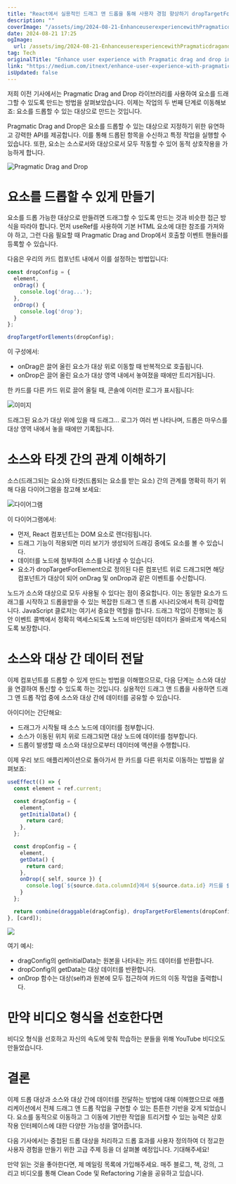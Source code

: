 ```yaml
---
title: "React에서 실용적인 드래그 앤 드롭을 통해 사용자 경험 향상하기 dropTargetForElements API 소개"
description: ""
coverImage: "/assets/img/2024-08-21-EnhanceuserexperiencewithPragmaticdraganddropinReactIntroducedropTargetForElementsAPI_0.png"
date: 2024-08-21 17:25
ogImage: 
  url: /assets/img/2024-08-21-EnhanceuserexperiencewithPragmaticdraganddropinReactIntroducedropTargetForElementsAPI_0.png
tag: Tech
originalTitle: "Enhance user experience with Pragmatic drag and drop in React Introduce dropTargetForElements API"
link: "https://medium.com/itnext/enhance-user-experience-with-pragmatic-drag-and-drop-in-react-introduce-droptargetforelements-api-8316afc397a7"
isUpdated: false
---
```



저희 이전 기사에서는 Pragmatic Drag and Drop 라이브러리를 사용하여 요소를 드래그할 수 있도록 만드는 방법을 살펴보았습니다. 이제는 작업의 두 번째 단계로 이동해보죠: 요소를 드롭할 수 있는 대상으로 만드는 것입니다.

Pragmatic Drag and Drop은 요소를 드롭할 수 있는 대상으로 지정하기 위한 유연하고 강력한 API를 제공합니다. 이를 통해 드롭된 항목을 수신하고 특정 작업을 실행할 수 있습니다. 또한, 요소는 소스로서와 대상으로서 모두 작동할 수 있어 동적 상호작용을 가능하게 합니다.

![Pragmatic Drag and Drop](/assets/img/2024-08-21-EnhanceuserexperiencewithPragmaticdraganddropinReactIntroducedropTargetForElementsAPI_0.png)

# 요소를 드롭할 수 있게 만들기

<div class="content-ad"></div>

요소를 드롭 가능한 대상으로 만들려면 드래그할 수 있도록 만드는 것과 비슷한 접근 방식을 따라야 합니다. 먼저 useRef를 사용하여 기본 HTML 요소에 대한 참조를 가져와야 하고, 그런 다음 필요할 때 Pragmatic Drag and Drop에서 호출할 이벤트 핸들러를 등록할 수 있습니다.

다음은 우리의 카드 컴포넌트 내에서 이를 설정하는 방법입니다:

```js
const dropConfig = {
  element,
  onDrag() {
    console.log('drag...');
  },
  onDrop() {
    console.log('drop');
  }
};

dropTargetForElements(dropConfig);
```

이 구성에서:

<div class="content-ad"></div>

- onDrag은 끌어 올린 요소가 대상 위로 이동할 때 반복적으로 호출됩니다.
- onDrop은 끌어 올린 요소가 대상 영역 내에서 놓여졌을 때에만 트리거됩니다.

한 카드를 다른 카드 위로 끌어 올릴 때, 콘솔에 이러한 로그가 표시됩니다:

![이미지](/assets/img/2024-08-21-EnhanceuserexperiencewithPragmaticdraganddropinReactIntroducedropTargetForElementsAPI_1.png)

드래그된 요소가 대상 위에 있을 때 드래그... 로그가 여러 번 나타나며, 드롭은 마우스를 대상 영역 내에서 놓을 때에만 기록됩니다.

<div class="content-ad"></div>

# 소스와 타겟 간의 관계 이해하기

소스(드래그되는 요소)와 타겟(드롭되는 요소를 받는 요소) 간의 관계를 명확히 하기 위해 다음 다이어그램을 참고해 보세요:

![다이어그램](/assets/img/2024-08-21-EnhanceuserexperiencewithPragmaticdraganddropinReactIntroducedropTargetForElementsAPI_2.png)

이 다이어그램에서:

<div class="content-ad"></div>

- 먼저, React 컴포넌트는 DOM 요소로 렌더링됩니다.
- 드래그 기능이 적용되면 미리 보기가 생성되어 드래깅 중에도 요소를 볼 수 있습니다.
- 데이터를 노드에 첨부하여 소스를 나타낼 수 있습니다.
- 요소가 dropTargetForElement으로 정의된 다른 컴포넌트 위로 드래그되면 해당 컴포넌트가 대상이 되어 onDrag 및 onDrop과 같은 이벤트를 수신합니다.

노드가 소스와 대상으로 모두 사용될 수 있다는 점이 중요합니다. 이는 동일한 요소가 드래그를 시작하고 드롭을받을 수 있는 복잡한 드래그 앤 드롭 시나리오에서 특히 강력합니다. JavaScript 클로저는 여기서 중요한 역할을 합니다. 드래그 작업이 진행되는 동안 이벤트 콜백에서 정확히 액세스되도록 노드에 바인딩된 데이터가 올바르게 액세스되도록 보장합니다.

# 소스와 대상 간 데이터 전달

이제 컴포넌트를 드롭할 수 있게 만드는 방법을 이해했으므로, 다음 단계는 소스와 대상을 연결하여 통신할 수 있도록 하는 것입니다. 실용적인 드래그 앤 드롭을 사용하면 드래그 앤 드롭 작업 중에 소스와 대상 간에 데이터를 공유할 수 있습니다.

<div class="content-ad"></div>

아이디어는 간단해요:

- 드래그가 시작될 때 소스 노드에 데이터를 첨부합니다.
- 소스가 이동된 위치 위로 드래그되면 대상 노드에 데이터를 첨부합니다.
- 드롭이 발생할 때 소스와 대상으로부터 데이터에 액션을 수행합니다.

이제 우리 보드 애플리케이션으로 돌아가서 한 카드를 다른 위치로 이동하는 방법을 살펴보죠:

```js
useEffect(() => {
  const element = ref.current;

  const dragConfig = {
    element,
    getInitialData() {
      return card;
    },
  };

  const dropConfig = {
    element,
    getData() {
      return card;
    },
    onDrop({ self, source }) {
      console.log(`${source.data.columnId}에서 ${source.data.id} 카드를 ${self.data.columnId}으로 이동`);
    }
  };

  return combine(draggable(dragConfig), dropTargetForElements(dropConfig));
}, [card]);
```

<div class="content-ad"></div>

<img src="/assets/img/2024-08-21-EnhanceuserexperiencewithPragmaticdraganddropinReactIntroducedropTargetForElementsAPI_3.png" />

여기 예시:

- dragConfig의 getInitialData는 원본을 나타내는 카드 데이터를 반환합니다.
- dropConfig의 getData는 대상 데이터를 반환합니다.
- onDrop 함수는 대상(self)과 원본에 모두 접근하여 카드의 이동 작업을 출력합니다.

# 만약 비디오 형식을 선호한다면

<div class="content-ad"></div>

비디오 형식을 선호하고 자신의 속도에 맞춰 학습하는 분들을 위해 YouTube 비디오도 만들었습니다.

# 결론

이제 드롭 대상과 소스와 대상 간에 데이터를 전달하는 방법에 대해 이해했으므로 애플리케이션에서 전체 드래그 앤 드롭 작업을 구현할 수 있는 튼튼한 기반을 갖게 되었습니다. 요소를 동적으로 이동하고 그 이동에 기반한 작업을 트리거할 수 있는 능력은 상호 작용 인터페이스에 대한 다양한 가능성을 열어줍니다.

다음 기사에서는 중첩된 드롭 대상을 처리하고 드롭 효과를 사용자 정의하여 더 정교한 사용자 경험을 만들기 위한 고급 주제 등을 더 살펴볼 예정입니다. 기대해주세요!

<div class="content-ad"></div>

만약 읽는 것을 좋아한다면, 제 메일링 목록에 가입해주세요. 매주 블로그, 책, 강의, 그리고 비디오를 통해 Clean Code 및 Refactoring 기술을 공유하고 있습니다.